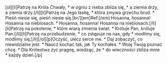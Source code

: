 [ol][li]Patrzę na Króla Chwały, * w ogniu z nieba zbliża się, * a ziemia drży, a ziemia drży.[/li][li]Patrzę na Jego łaskę, * która zmywa grzechu brud. * Pieśń niesie się, pieśń niesie się.[br/][em]Ref.[/em] Hosanna, hosanna! Hosanna na niebiosach. * Hosanna, hosanna! Hosanna na niebiosach.[/li][li]Patrzę na pokolenie, * które wiarą zmienia świat. * Króluje Pan, króluje Pan.[/li][li]Patrzę na przebudzenie, * co zstępuje na nas, gdy * modlimy się, modlimy się.[/li][/ol][p]Oczyść, ulecz serce me. * Daj zobaczyć, co niewidzialne jest. * Naucz kochać tak, jak Ty kochałeś. * Wolę Twoją poznać chcę. * Dla Królestwa żyć pragnę, wiedząc, że * do wieczności zbliża mnie * każdy dzień.[/p]